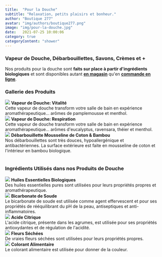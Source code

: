 ```yaml
---
title:  "Pour la Douche"
subtitle: "Relaxation, petits plaisirs et bonheur."
author: "Boutique 277"
avatar: "img/authors/boutique277.png"
image: "img/pour-la-douche.jpg"
date:   2021-07-25 10:00:06
category: true
categoryContent: "shower"
---
```


### Vapeur de Douche, Débarbouillettes, Savons, Crèmes et +
Nos produits pour la douche sont <strong>faits sur place à partir d'ingrédients biologiques</strong> et sont disponibles autant <strong><a href="/boutique.html#directions"><i class="fa fa-home fa-1x"></i> <u>en magasin</u></a></strong> qu'en <strong><a href="https://boutique-277.square.site/"><i class="fa fa-shopping-cart fa-1x"></i> <u>commande en ligne</u></a></strong>.

### Gallerie des Produits
<img class="post-image-product" src="/img/products/showersteamers/vitalite.jpg">
<strong>Vapeur de Douche: Vitalité</strong><br />
Cette vapeur de douche transform votre salle de bain en expérience aromathérapeutique... arômes de pamplemousse et menthol.
<div class="post-image-clear"></div>

<img class="post-image-product" src="/img/products/showersteamers/respiration.jpg">
<strong>Vapeur de Douche: Respiration</strong><br />
Cette vapeur de douche transform votre salle de bain en expérience aromathérapeutique... arômes d'eucalyptus, ravensara, théier et menthol.
<div class="post-image-clear"></div>

<img class="post-image-product" src="/img/products/washcloths/debarbouillette-vignesoranges.jpg">
<strong>Débarbouillette Mousseline de Coton & Bambou</strong><br />
Nos débarbouillettes sont très douces, hypoallergénique et antibactériennes. La surface extérieure est faite en mousseline de coton et l'intérieur en bambou biologique.
<div class="post-image-clear"></div>
<br />

### Ingrédients Utilisés dans nos Produits de Douche
<img class="post-image" src="/img/ingredients/essentialoils.jpg">
<strong>Huiles Essentielles Biologiques</strong><br />
Des huiles essentielles pures sont utilisées pour leurs propriétés propres et aromathérapeutique.
<div class="post-image-clear"></div>

<img class="post-image" src="/img/ingredients/bakingsoda.jpg">
<strong>Bicarbonate de Soude</strong><br />
Le bicarbonate de soude est utilisée comme agent effervescent et pour ses propriétés de rééquilibrant du pH de la peau, antiseptiques et anti-inflammatoires.
<div class="post-image-clear"></div>

<img class="post-image" src="/img/ingredients/citricacid.jpg">
<strong>Acide Citrique</strong><br />
L'acide citrique, présente dans les agrumes, est utilisée pour ses propriétés antioxydantes et de régulation de l'acidité.
<div class="post-image-clear"></div>

<img class="post-image" src="/img/ingredients/driedroses.jpg">
<strong>Fleurs Séchées</strong><br />
De vraies fleurs séchées sont utilisées pour leurs propriétés propres.
<div class="post-image-clear"></div>

<img class="post-image" src="/img/ingredients/foodcoloring.jpg">
<strong>Colorant Alimentaire</strong><br />
Le colorant alimentaire est utilisée pour donner de la couleur.
<div class="post-image-clear"></div>